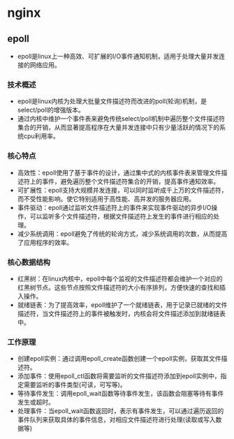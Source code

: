 # nginx
## epoll
* epoll是linux上一种高效、可扩展的I/O事件通知机制，适用于处理大量并发连接的网络应用。
### 技术概述
* epoll是linux内核为处理大批量文件描述符而改进的poll(轮询)机制，是select/poll的增强版本。
* 通过内核中维护一个事件表来避免传统select/poll机制中遍历整个文件描述符集合的开销，从而显著提高程序在大量并发连接中只有少量活跃的情况下的系统cpu利用率。
### 核心特点
* 高效性：epoll使用了基于事件的设计，通过集中式的内核事件表来管理文件描述符上的事件，避免遍历整个文件描述符集合的开销，提高事件通知效率。
* 可扩展性：epoll支持大规模并发连接，可以同时监听成千上万的文件描述符，而不受性能影响。使它特别适用于高性能、高并发的服务器应用。
* 事件驱动：epoll通过监听文件描述符上的事件来实现事件驱动的异步I/O操作，可以监听多个文件描述符，根据文件描述符上发生的事件进行相应的处理。
* 减少系统调用：epoll避免了传统的轮询方式，减少系统调用的次数，从而提高了应用程序的效率。
### 核心数据结构
* 红黑树：在linux内核中，epoll中每个监视的文件描述符都会维护一个对应的红黑树节点。这些节点按照文件描述符的大小有序排列，方便快速的查找和插入操作。
* 就绪链表：为了提高效率，epoll维护了一个就绪链表，用于记录已就绪的文件描述符，当文件描述符上的事件被触发时，内核会将文件描述添加到就绪链表中。
### 工作原理
* 创建epoll实例：通过调用epoll_create函数创建一个epoll实例，获取其文件描述符。
* 添加事件：使用epoll_ctl函数将需要监听的文件描述符添加到epoll实例中，指定需要监听的事件类型(可读，可写等)。
* 等待事件发生：调用epoll_wait函数等待事件发生，该函数会阻塞等待有事件发生或超时。
* 处理事件：当epoll_wait函数返回时，表示有事件发生，可以通过遍历返回的事件队列来获取具体的事件信息，对相应文件描述符进行处理(读取或写入数据等)
